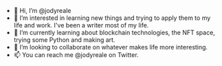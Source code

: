 - 👋 Hi, I’m @jodyreale
- 👀 I’m interested in learning new things and trying to apply them to my life and work. I've been a writer most of my life.
- 🌱 I’m currently learning about blockchain technologies, the NFT space, trying some Python and making art.
- 💞️ I’m looking to collaborate on whatever makes life more interesting.
- 📫 You can reach me @jodyreale on Twitter.

<!---
jodyreale/jodyreale is a ✨ special ✨ repository because its `README.md` (this file) appears on your GitHub profile.
You can click the Preview link to take a look at your changes.
--->
